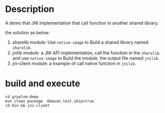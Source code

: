 
# Description
A demo that JNI implementation that call function in another shared library.

the solution as below:
1. sharelib module: Use `native-image` to Build a shared library named `sharelib`. 
2. jnilib module: a JNI API implementation, call the function in the `sharelib`. and use `native-image` to Build the module, the output file named `jnilib`.
3. jni-client module: a example of call native function in `jnilib`.

# build and execute
```shell
cd graalvm-demo
mvn clean package -Dmaven.test.skip=true
cd bin && jni-client
```